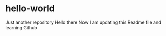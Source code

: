 # hello-world
Just another repository
Hello there
Now I am updating this Readme file
and learning Github
